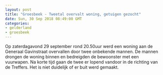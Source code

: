 ```yaml
---
layout: post
title: "Groesbeek - Tweetal overvalt woning, getuigen gezocht"
date: Sun, 30 Sep 2018 08:49:00 GMT
categories: 
- gelderland 
- groesbeek 
---
```


Op zaterdagavond 29 september rond 20.50uur werd een woning aan de Generaal Gavinstraat overvallen door twee onbekende mannen. De mannen drongen de woning binnen en bedreigden de bewoonster met een vuurwapen. Na korte tijd gaan de twee er lopend vandoor in de richting van de Treffers. Het is niet duidelijk of er buit werd gemaakt.
